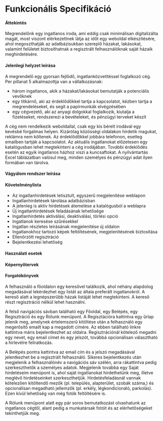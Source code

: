 # Funkcionális Specifikáció



#### Áttekintés

Megrendelőnk egy ingatlanos iroda, ami eddig csak minimálisan digitalizálta magát, most viszont elérkezettnek látja az időt egy weboldal elkészítésére, ahol megoszthatják az adatbázisukban szereplő házakat, lakásokat, valamint felületet biztosíthatnak a regisztrált felhasználóknak saját házaik meghirdetésére.

#### Jelenlegi helyzet leírása

A megrendelő egy gyorsan fejlődő, ingatlanközvetítéssel foglalkozó cég. Per pillanat 5 alkalmazottja van a vállalkozásnak:

- három ingatlanos, akik a házakat/lakásokat bemutatják a potenciális vevőknek
- egy titkárnő, aki az érdeklődőkkel tartja a kapcsolatot, kézben tartja a megrendeléseket, és segít a papírmunkák elvégzésében
- egy cégvezető, aki az anyagi dolgokkal foglalkozik, kiutalja a fizetéseket, rendszerezi a bevételeket, és pénzügyi terveket készít

A cég nem rendelkezik weboldallal, csak egy kis bérelt irodával egy kevésbé forgalmas helyen. Kizárólag közösségi oldalakon hirdetik magukat, reklámra nem költenek. Az érdeklődőkkel jobbára telefonon, esetleg emailben tartják a kapcsolatot. Az aktuális ingatlanokat előzetesen egy katalógusban lehet megtekinteni a cég irodájában. További érdeklődés esetén az egyik ingatlanos házhoz viszi a kuncsaftokat. A nyilvántartás Excel táblázatban valósul meg, minden személyes és pénzügyi adat ilyen formában van tárolva.

#### Vágyálom rendszer leírása



#### Követelménylista

- Az ingatlanhirdetések letisztult, egyszerű megjelenítése weblapon
- Ingatlanhirdetések tárolása adatbázisban
- A jelenleg is aktív hirdetések átemelése a katalógusból a weblapra
- Új ingatlanhirdetések feladásának lehetősége
- Ingatlanhirdetés aktiválási, deaktiválási, törlési opció
- Ingatlanok keresése szűrésekkel
- Ingatlan részletes leírásának megjelenítése új oldalon
- Ingatlanokhoz tartozó képek feltöltésének, megjelenítésének biztosítása
- Ellenőrzött regisztráció
- Bejelentkezési lehetőség

#### Használati esetek



#### Képernyőtervek



#### Forgatókönyvek

A felhasználó a főoldalon egy keresővel találkozik, ahol néhány alapdolog megadásával lekérdezhet egy listát az általa preferált ingatlanokról. A kereső alatt a legnépszerűbb házak listáját lehet megtekinteni. A kereső részt regisztráció nélkül lehet használni.

A felső navigációs sávban található egy Főoldal, egy Belépés, egy Regisztráció és egy Rólunk menüpont. A Regisztációra kattintva egy űrlap jelenik meg, amelynek értelemszerű kitöltése után a felhasználó egy megerősítő emailt kap a megadott címére. Az ebben található linkre kattintva máris bejelentkezhet az oldalra. Regisztrációnál kötelező megadni egy nevet, egy email címet és egy jelszót, továbbá opcionálisan választható a hírlevélre feliratkozás.

A Belépés pontra kattintva az email cím és a jelszó megadásával jelentkezhet be a regisztrált felhasználó. Sikeres bejelentkezés után megjelenik a felhasználónév a navigációs sáv szélén, arra rákattintva pedig szerkeszthetők a személyes adatok. Megjelenik továbbá egy Saját hirdetéseim menüpont is, ahol saját ingatlanokat hirdethetünk meg, illetve meglévő hirdetéseinket szerkeszthetjük. Hirdetésfeladásnál vannak kötelezően kitöltendő mezők (pl. település, alapterület, szobák száma,) és opcionálisan megadható jellemzők (pl. erkély, légkondicionáló, parkolás). Ezen kívül lehetőség van még fotók feltöltésére is.

A Rólunk menüpont alatt egy pár soros bemutatkozást olvashatunk az ingatlanos cégtől, alant pedig a munkatársak fotóit és az elérhetőségeket tekinthetjük meg.
